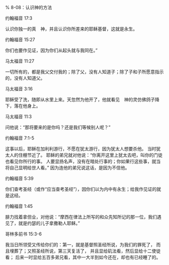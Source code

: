 % 8-08：认识神的方法

约翰福音 17:3

认识你独一的真　神，并且认识你所差来的耶稣基督，这就是永生。

约翰福音 15:27

你们也要作见证，因为你们从起头就与我同在。”

马太福音 11:27

一切所有的，都是我父交付我的；除了父，没有人知道子；除了子和子所愿意指示的，没有人知道父。

马太福音 3:16

耶稣受了洗，随即从水里上来。天忽然为他开了，他就看见　神的灵仿佛鸽子降下，落在他身上。

马太福音 11:3

问他说：“那将要来的是你吗？还是我们等候别人呢？”

约翰福音 7:1-5

这事以后，耶稣在加利利游行，不愿在犹太游行，因为犹太人想要杀他。 当时犹太人的住棚节近了。 耶稣的弟兄就对他说：“你离开这里上犹太去吧，叫你的门徒也看见你所行的事。 人要显扬名声，没有在暗处行事的；你如果行这些事，就当将自己显明给世人看。” 因为连他的弟兄说这话，是因为不信他。

约翰福音 5:39

你们查考圣经（或作“应当查考圣经”），因你们以为内中有永生；给我作见证的就是这经。

约翰福音 1:45

腓力找着拿但业，对他说：“摩西在律法上所写的和众先知所记的那一位，我们遇见了，就是约瑟的儿子拿撒勒人耶稣。”

哥林多前书 15:3-6

我当日所领受又传给你们的：第一，就是基督照圣经所说，为我们的罪死了， 而且埋葬了；又照圣经所说，第三天复活了， 并且显给矶法看，然后显给十二使徒看； 后来一时显给五百多弟兄看，其中一大半到如今还在，却也有已经睡了的。

